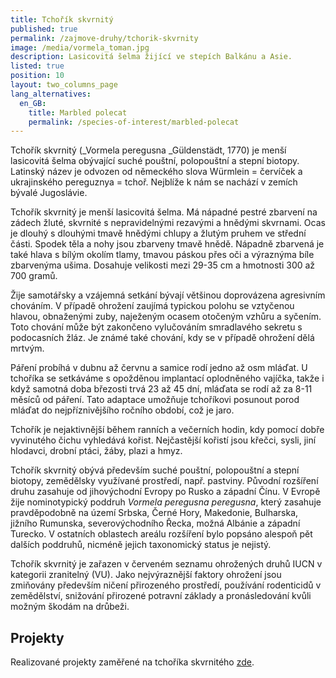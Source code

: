 ```yaml
---
title: Tchořík skvrnitý
published: true
permalink: /zajmove-druhy/tchorik-skvrnity
image: /media/vormela_toman.jpg
description: Lasicovitá šelma žijící ve stepích Balkánu a Asie.
listed: true
position: 10
layout: two_columns_page
lang_alternatives:
  en_GB:
    title: Marbled polecat
    permalink: /species-of-interest/marbled-polecat
---
```

Tchořík skvrnitý (_Vormela peregusna _Güldenstädt, 1770) je menší lasicovitá šelma obývající suché pouštní, polopouštní a stepní biotopy. Latinský název je odvozen od německého slova Würmlein = červíček a ukrajinského pereguznya = tchoř. Nejblíže k nám se nachází v zemích bývalé Jugoslávie.

Tchořík skvrnitý je menší lasicovitá šelma. Má nápadné pestré zbarvení na zádech žluté, skvrnité s nepravidelnými rezavými a hnědými skvrnami. Ocas je dlouhý s dlouhými tmavě hnědými chlupy a žlutým pruhem ve střední části. Spodek těla a nohy jsou zbarveny tmavě hnědě. Nápadně zbarvená je také hlava s bílým okolím tlamy, tmavou páskou přes oči a výraznýma bíle zbarvenýma ušima. Dosahuje velikosti mezi 29-35 cm a hmotnosti 300 až 700 gramů. 

Žije samotářsky a vzájemná setkání bývají většinou doprovázena agresivním chováním. V případě ohrožení zaujímá typickou polohu se vztyčenou hlavou, obnaženými zuby, naježeným ocasem otočeným vzhůru a syčením. Toto chování může být zakončeno vylučováním smradlavého sekretu s podocasních žláz. Je známé také chování, kdy se v případě ohrožení dělá mrtvým. 

Páření probíhá v dubnu až červnu a samice rodí jedno až osm mláďat. U tchoříka se setkáváme s opožděnou implantací oplodněného vajíčka, takže i když samotná doba březosti trvá 23 až 45 dní, mláďata se rodí až za 8-11 měsíců od páření. Tato adaptace umožňuje tchoříkovi posunout porod mláďat do nejpříznivějšího ročního období, což je jaro. 

Tchořík je nejaktivnější během ranních a večerních hodin, kdy pomocí dobře vyvinutého čichu vyhledává kořist. Nejčastější kořistí jsou křečci, sysli, jiní hlodavci, drobní ptáci, žáby, plazi a hmyz. 

Tchořík skvrnitý obývá především suché pouštní, polopouštní a stepní biotopy, zemědělsky využívané prostředí, např. pastviny. Původní rozšíření druhu zasahuje od jihovýchodní Evropy po Rusko a západní Čínu. V Evropě žije nominotypický poddruh _Vormela peregusna peregusna_, který zasahuje pravděpodobně na území Srbska, Černé Hory, Makedonie, Bulharska, jižního Rumunska, severovýchodního Řecka, možná Albánie a západní Turecko. V ostatních oblastech areálu rozšíření bylo popsáno alespoň pět dalších poddruhů, nicméně jejich taxonomický status je nejistý. 

Tchořík skvrnitý je zařazen v červeném seznamu ohrožených druhů IUCN v kategorii zranitelný (VU). Jako nejvýraznější faktory ohrožení jsou zmiňovány především ničení přirozeného prostředí, používání rodenticidů v zemědělství, snižování přirozené potravní základy a pronásledování kvůli možným škodám na drůbeži.

## Projekty

Realizované projekty zaměřené na tchoříka skvrnitého [zde](/projects#category=tcho%C5%99%C3%ADk-skvrnit%C3%BD).
